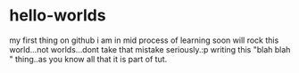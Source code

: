 # hello-worlds
my first thing on github
i am in mid process of learning
soon will rock this world...not worlds...dont take that mistake seriously.:p
writing this "blah blah " thing..as you know all that it is part of tut.
